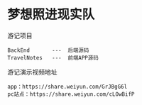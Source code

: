 # 梦想照进现实队

游记项目  
```
BackEnd       ---  后端源码  
TravelNotes   ---  前端APP源码  
```

游记演示视频地址  
```
app：https://share.weiyun.com/GrJBgG6l  
pc站点：https://share.weiyun.com/cLOwBifP 
```
